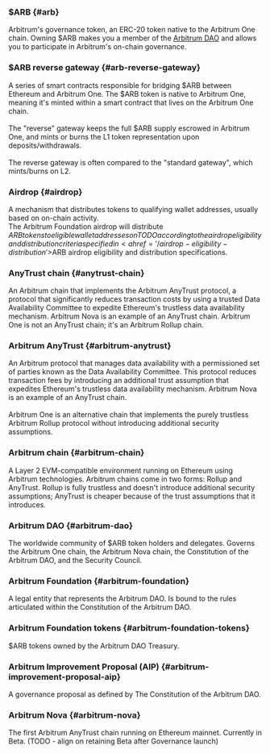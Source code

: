 <div class="hidden-glossary">

### $ARB {#arb}
Arbitrum's governance token, an ERC-20 token native to the Arbitrum One chain. Owning $ARB makes you a member of the [Arbitrum DAO](../dao-glossary.md#arbitrum-dao) and allows you to participate in Arbitrum's on-chain governance.

### $ARB reverse gateway {#arb-reverse-gateway}
A series of smart contracts responsible for bridging $ARB between Ethereum and Arbitrum One. The $ARB token is native to Arbitrum One, meaning it's minted within a smart contract that lives on the Arbitrum One chain.<br />
<br />
The "reverse" gateway keeps the full $ARB supply escrowed in Arbitrum One, and mints or burns the L1 token representation upon deposits/withdrawals.<br />
<br />
The reverse gateway is often compared to the "standard gateway", which mints/burns on L2.

### Airdrop {#airdrop}
A mechanism that distributes tokens to qualifying wallet addresses, usually based on on-chain activity.<br/>The Arbitrum Foundation airdrop will distribute $ARB tokens to eligible wallet addresses on TODO according to the airdrop eligibility and distribution criteria specified in <a href='/airdrop-eligibility-distribution'>$ARB airdrop eligibility and distribution specifications</a>.

### AnyTrust chain {#anytrust-chain}
An Arbitrum chain that implements the Arbitrum AnyTrust protocol, a protocol that significantly reduces transaction costs by using a trusted Data Availability Committee to expedite Ethereum's trustless data availability mechanism. Arbitrum Nova is an example of an AnyTrust chain. Arbitrum One is not an AnyTrust chain; it's an Arbitrum Rollup chain.

### Arbitrum AnyTrust {#arbitrum-anytrust}
An Arbitrum protocol that manages data availability with a permissioned set of parties known as the Data Availability Committee. This protocol reduces transaction fees by introducing an additional trust assumption that expedites Ethereum's trustless data availability mechanism. Arbitrum Nova is an example of an AnyTrust chain.<br/><br/>Arbitrum One is an alternative chain that implements the purely trustless Arbitrum Rollup protocol without introducing additional security assumptions.

### Arbitrum chain {#arbitrum-chain}
A Layer 2 EVM-compatible environment running on Ethereum using Arbitrum technologies. Arbitrum chains come in two forms: Rollup and AnyTrust. Rollup is fully trustless and doesn't introduce additional security assumptions; AnyTrust is cheaper because of the trust assumptions that it introduces.

### Arbitrum DAO {#arbitrum-dao}
The worldwide community of $ARB token holders and delegates. Governs the Arbitrum One chain, the Arbitrum Nova chain, the Constitution of the Arbitrum DAO, and the Security Council.

### Arbitrum Foundation {#arbitrum-foundation}
A legal entity that represents the Arbitrum DAO. Is bound to the rules articulated within the Constitution of the Arbitrum DAO.

### Arbitrum Foundation tokens {#arbitrum-foundation-tokens}
$ARB tokens owned by the Arbitrum DAO Treasury.

### Arbitrum Improvement Proposal (AIP) {#arbitrum-improvement-proposal-aip}
A governance proposal as defined by The Constitution of the Arbitrum DAO.

### Arbitrum Nova {#arbitrum-nova}
The first Arbitrum AnyTrust chain running on Ethereum mainnet. Currently in Beta. (TODO - align on retaining Beta after Governance launch)


</div>
